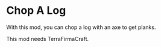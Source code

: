 Chop A Log
================================================

With this mod, you can chop a log with an axe to get planks.

This mod needs TerraFirmaCraft.
